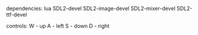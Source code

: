 dependencies:
	lua
	SDL2-devel
	SDL2-image-devel
	SDL2-mixer-devel
	SDL2-ttf-devel

controls:
	W - up
	A - left
	S - down
	D - right

